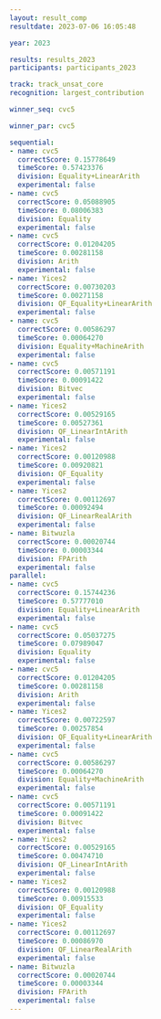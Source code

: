```yaml
---
layout: result_comp
resultdate: 2023-07-06 16:05:48

year: 2023

results: results_2023
participants: participants_2023

track: track_unsat_core
recognition: largest_contribution

winner_seq: cvc5

winner_par: cvc5

sequential:
- name: cvc5
  correctScore: 0.15778649
  timeScore: 0.57423376
  division: Equality+LinearArith
  experimental: false
- name: cvc5
  correctScore: 0.05088905
  timeScore: 0.08006383
  division: Equality
  experimental: false
- name: cvc5
  correctScore: 0.01204205
  timeScore: 0.00281158
  division: Arith
  experimental: false
- name: Yices2
  correctScore: 0.00730203
  timeScore: 0.00271158
  division: QF_Equality+LinearArith
  experimental: false
- name: cvc5
  correctScore: 0.00586297
  timeScore: 0.00064270
  division: Equality+MachineArith
  experimental: false
- name: cvc5
  correctScore: 0.00571191
  timeScore: 0.00091422
  division: Bitvec
  experimental: false
- name: Yices2
  correctScore: 0.00529165
  timeScore: 0.00527361
  division: QF_LinearIntArith
  experimental: false
- name: Yices2
  correctScore: 0.00120988
  timeScore: 0.00920821
  division: QF_Equality
  experimental: false
- name: Yices2
  correctScore: 0.00112697
  timeScore: 0.00092494
  division: QF_LinearRealArith
  experimental: false
- name: Bitwuzla
  correctScore: 0.00020744
  timeScore: 0.00003344
  division: FPArith
  experimental: false
parallel:
- name: cvc5
  correctScore: 0.15744236
  timeScore: 0.57777010
  division: Equality+LinearArith
  experimental: false
- name: cvc5
  correctScore: 0.05037275
  timeScore: 0.07989047
  division: Equality
  experimental: false
- name: cvc5
  correctScore: 0.01204205
  timeScore: 0.00281158
  division: Arith
  experimental: false
- name: Yices2
  correctScore: 0.00722597
  timeScore: 0.00257854
  division: QF_Equality+LinearArith
  experimental: false
- name: cvc5
  correctScore: 0.00586297
  timeScore: 0.00064270
  division: Equality+MachineArith
  experimental: false
- name: cvc5
  correctScore: 0.00571191
  timeScore: 0.00091422
  division: Bitvec
  experimental: false
- name: Yices2
  correctScore: 0.00529165
  timeScore: 0.00474710
  division: QF_LinearIntArith
  experimental: false
- name: Yices2
  correctScore: 0.00120988
  timeScore: 0.00915533
  division: QF_Equality
  experimental: false
- name: Yices2
  correctScore: 0.00112697
  timeScore: 0.00086970
  division: QF_LinearRealArith
  experimental: false
- name: Bitwuzla
  correctScore: 0.00020744
  timeScore: 0.00003344
  division: FPArith
  experimental: false
---
```

